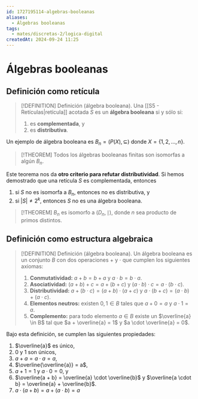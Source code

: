 ```yaml
---
id: 1727195114-algebras-booleanas
aliases:
  - Álgebras booleanas
tags:
  - mates/discretas-2/logica-digital
createdAt: 2024-09-24 11:25
---
```


# Álgebras booleanas

## Definición como retícula

> [!DEFINITION] Definición (álgebra booleana).
> Una [[S5 - Retículas|retícula]] acotada $S$ es un **álgebra booleana** si y sólo si:
> 
> 1. es **complementada**, y
> 2. es **distributiva**.

Un ejemplo de álgebra booleana es $B_n = (P(X), \subseteq)$ donde $X = \left\{ 1,2,\ldots,n \right\}$.

> [!THEOREM]
> Todos los álgebras booleanas finitas son isomorfas a algún $B_n$.

Este teorema nos da **otro criterio para refutar distributividad**. Si hemos demostrado que una retícula $S$ es complementada, entonces

1. si $S$ no es isomorfa a $B_n$, entonces no es distributiva, y
2. si $|S| \neq 2^{k}$, entonces $S$ no es una álgebra booleana.

> [!THEOREM]
> $B_n$ es isomorfo a $(D_n, \mid)$, donde $n$ sea producto de primos distintos.

## Definición como estructura algebraica

> [!DEFINITION] Definición (álgebra booleana).
> Un álgebra booleana es un conjunto $B$ con dos operaciones $+$ y $\cdot$ que cumplen los siguientes axiomas:
> 
> 1. **Conmutatividad:** $a + b = b + a$ y $a \cdot b = b \cdot a$.
> 2. **Asociatividad:** $(a + b) + c = a + (b + c)$ y $(a \cdot b) \cdot c = a \cdot (b \cdot c)$.
> 3. **Distributividad:** $a + (b \cdot c) = (a + b) \cdot (a + c)$ y $a \cdot (b + c) = (a \cdot b) + (a \cdot c)$.
> 4. **Elementos neutros:** existen $0,1 \in B$ tales que $a + 0 = a$ y $a \cdot 1 = a$.
> 5. **Complemento:** para todo elemento $a \in B$ existe un $\overline{a} \in B$ tal que $a + \overline{a} = 1$ y $a \cdot \overline{a} = 0$.

Bajo esta definición, se cumplen las siguientes propiedades:

1. $\overline{a}$ es único,
2. $0$ y $1$ son únicos,
3. $a + a = a \cdot a = a$,
4. $\overline{\overline{a}} = a$,
5. $a + 1 = 1$ y $a \cdot 0 = 0$, y
6. $\overline{a + b} = \overline{a} \cdot \overline{b}$ y $\overline{a \cdot b} = \overline{a} + \overline{b}$.
7. $a \cdot (a + b) = a + (a \cdot b) = a$
